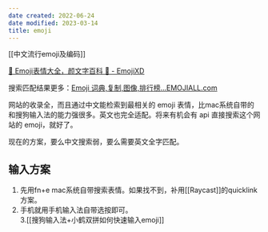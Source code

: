 ```yaml
---
date created: 2022-06-24
date modified: 2023-03-14
title: emoji
---
```


[[中文流行emoji及编码]]

[🤣 Emoji表情大全，颜文字百科 💌 - EmojiXD](https://emojixd.com/)

搜索匹配结果更多：[Emoji 词典,复制,图像,排行榜...EMOJIALL.com](https://www.emojiall.com/)

网站的收录全，而且通过中文能检索到最相关的 emoji 表情，比mac系统自带的和搜狗输入法的能力强很多。英文也完全适配。将来有机会有 api 直接搜索这个网站的 emoji，就好了。

现在的方案，要么中文搜索弱，要么需要英文全字匹配。

## 输入方案

1. 先用fn+e mac系统自带搜索表情。如果找不到，补用[[Raycast]]的quicklink方案。
2. 手机就用手机输入法自带选按即可。  
3.[[搜狗输入法+小鹤双拼如何快速输入emoji]]
